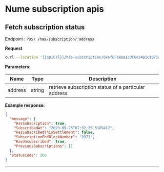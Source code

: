 # Nume subscription apis

## Fetch subscription status

Endpoint : `POST /has-subscription/:address`

**Request**

```sh
curl --location '{{apiUrl}}/has-subscription/0xef6Fce8a1c8F6a94D1c197141E737b60C9a77aB2'
```

**Parameters:**

| Name    | Type   | Description                                          |
| ------- | ------ | ---------------------------------------------------- |
| address | string | retrieve subscription status of a particular address |

**Example response:**

```json
{
  "message": {
    "HasSubscription": true,
    "SubscribedAt": "2023-09-25T07:32:25.518941Z",
    "HasSubscribedThisSettlement": false,
    "SubscriptionEndBlockNumber": "3971",
    "HasUnsubscribed": true,
    "PreviousSubscriptions": []
  },
  "statusCode": 200
}
```

---
